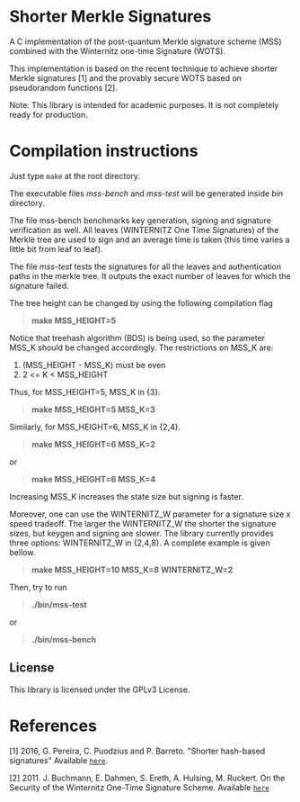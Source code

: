 # Shorter Merkle Signatures
A C implementation of the post-quantum Merkle signature scheme (MSS) combined with the Winternitz one-time Signature (WOTS).

This implementation is based on the recent technique to achieve shorter Merkle signatures [1] and the provably secure WOTS based on pseudorandom functions [2].

Note: This library is intended for academic purposes. It is not completely ready for production.


# Compilation instructions

Just type `make` at the root directory.

The executable files *mss-bench* and *mss-test* will be generated inside *bin* directory.

The file mss-bench benchmarks key generation, signing and signature verification as well. All leaves (WINTERNITZ One Time Signatures) of the Merkle tree are used to sign and an average time is taken (this time varies a little bit from leaf to leaf).

The file *mss-test* tests the signatures for all the leaves and authentication paths in the merkle tree. It outputs the exact number of leaves for which the signature failed.

The tree height can be changed by using the following compilation flag

>  **make MSS_HEIGHT=5**

Notice that treehash algorithm (BDS) is being used, so the parameter MSS_K should be changed accordingly.
The restrictions on MSS_K are:

1. (MSS_HEIGHT - MSS_K) must be even
2. 2 <= K < MSS_HEIGHT

Thus, for MSS_HEIGHT=5, MSS_K in {3}.

>  **make MSS_HEIGHT=5 MSS_K=3**

Similarly, for MSS_HEIGHT=6, MSS_K in {2,4}.

>  **make MSS_HEIGHT=6 MSS_K=2**

or

>  **make MSS_HEIGHT=6 MSS_K=4**

Increasing MSS_K increases the state size but signing is faster.

Moreover, one can use the WINTERNITZ_W parameter for a signature size x speed tradeoff.
The larger the WINTERNITZ_W the shorter the signature sizes, but keygen and signing are slower.
The library currently provides three options: WINTERNITZ_W in {2,4,8}.
A complete example is given bellow.

>  **make MSS_HEIGHT=10 MSS_K=8 WINTERNITZ_W=2**

Then, try to run

>  **./bin/mss-test**

or

>  **./bin/mss-bench**


## License
   
This library is licensed under the GPLv3 License.

# References

[1] 2016, G. Pereira, C. Puodzius and P. Barreto. "Shorter hash-based signatures" Available [`here`](http://www.sciencedirect.com/science/article/pii/S0164121215001466).

[2] 2011. J. Buchmann, E. Dahmen, S. Ereth, A. Hulsing, M. Ruckert. On the Security of the Winternitz One-Time Signature Scheme. Available [`here`](https://www.researchgate.net/profile/Andreas_Huelsing/publication/220335447_On_the_Security_of_the_Winternitz_One-Time_Signature_Scheme/links/0c960524bfdf3550f9000000.pdf)
